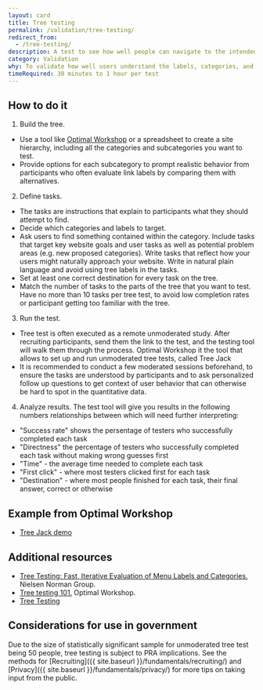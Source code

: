 ```yaml
---
layout: card
title: Tree testing
permalink: /validation/tree-testing/
redirect_from:
  - /tree-testing/
description: A test to see how well people can navigate to the intended location of a given website structure. Conduct tree testing after card sorting to increase confidence in navigation content.
category: Validation
why: To validate how well users understand the labels, categories, and organization of a proposed website structure, and learn where they may get lost while trying to complete a task.
timeRequired: 30 minutes to 1 hour per test
---
```


## How to do it

1. Build the tree. 
- Use a tool like [Optimal Workshop](https://www.optimalworkshop.com/) or a spreadsheet to create a site hierarchy, including all the categories and subcategories you want to test.
- Provide options for each subcategory to prompt realistic behavior from participants who often evaluate link labels by comparing them with alternatives. 
2. Define tasks.
- The tasks are instructions that explain to participants what they should attempt to find. 
- Decide which categories and labels to target. 
- Ask users to find something contained within the category. Include tasks that target key website goals and user tasks as well as potential problem areas (e.g. new proposed categories). Write tasks that reflect how your users might naturally approach your website. Write in natural plain language and avoid using tree labels in the tasks.
- Set at least one correct destination for every task on the tree. 
- Match the number of tasks to the parts of the tree that you want to test. Have no more than 10 tasks per tree test, to avoid low completion rates or participant getting too familiar with the tree.
3. Run the test. 
- Tree test is often executed as a remote unmoderated study. After recruiting participants, send them the link to the test, and the testing tool will walk them through the process. Optimal Workshop it the tool that allows to set up and run unmoderated tree tests, called Tree Jack
- It is recommended to conduct a few moderated sessions beforehand, to ensure the tasks are understood by participants and to ask personalized follow up questions to get context of user behavior that can otherwise be hard to spot in the quantitative data.
4. Analyze results. The test tool will give you results in the following numbers relationships between which will need further interpreting:
- "Success rate" shows the persentage of testers who successfully completed each task
- "Directness" the percentage of testers who successfully completed each task without making wrong guesses first
- "Time" - the average time needed to complete each task
- "First click" - where most testers clicked first for each task
- "Destination" - where most people finished for each task, their final answer, correct or otherwise 

<section class="method--section method--section--18f-example" markdown="1" >

## Example from Optimal Workshop

- [Tree Jack demo](https://bananacom.optimalworkshop.com/treejack/bananacom-demo-survey)

</section>

<section class="method--section method--section--additional-resources" markdown="1">

## Additional resources

- [Tree Testing: Fast, Iterative Evaluation of Menu Labels and Categories.](https://www.nngroup.com/articles/tree-testing/) Nielsen Norman Group.
- [Tree testing 101.](https://www.optimalworkshop.com/learn/101s/tree-testing/) Optimal Workshop.
- [Tree Testing](https://www.userinterviews.com/ux-research-field-guide-chapter/tree-testing)

</section>

<section class="method--section method--section--government-considerations" markdown="1" >

## Considerations for use in government  

Due to the size of statistically significant sample for unmoderated tree test being 50 people, tree testing is subject to PRA implications. See the methods for [Recruiting]({{ site.baseurl }}/fundamentals/recruiting/) and [Privacy]({{ site.baseurl }}/fundamentals/privacy/) for more tips on taking input from the public.
</section>
